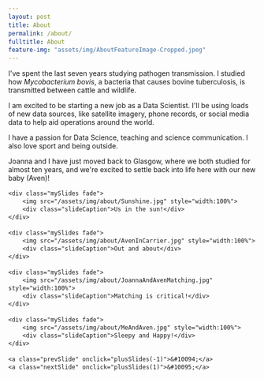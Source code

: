 ```yaml
---
layout: post
title: About
permalink: /about/
fulltitle: About
feature-img: "assets/img/AboutFeatureImage-Cropped.jpeg"
---
```


I've spent the last seven years studying pathogen transmission. I studied how *Mycobacterium bovis*, a bacteria that causes bovine tuberculosis, is transmitted between cattle and wildlife.

I am excited to be starting a new job as a Data Scientist. I'll be using loads of new data sources, like satellite imagery, phone records, or social media data to help aid operations around the world.

I have a passion for Data Science, teaching and science communication. I also love sport and being outside.

Joanna and I have just moved back to Glasgow, where we both studied for almost ten years, and we're excited to settle back into life here with our new baby (Aven)!

<div class="slideshow-container">

    <div class="mySlides fade">
        <img src="/assets/img/about/Sunshine.jpg" style="width:100%">
        <div class="slideCaption">Us in the sun!</div>
    </div>

    <div class="mySlides fade">
        <img src="/assets/img/about/AvenInCarrier.jpg" style="width:100%">
        <div class="slideCaption">Out and about</div>
    </div>

    <div class="mySlides fade">
        <img src="/assets/img/about/JoannaAndAvenMatching.jpg" style="width:100%">
        <div class="slideCaption">Matching is critical!</div>
    </div>

    <div class="mySlides fade">
        <img src="/assets/img/about/MeAndAven.jpg" style="width:100%">
        <div class="slideCaption">Sleepy and Happy!</div>
    </div>

    <a class="prevSlide" onclick="plusSlides(-1)">&#10094;</a>
    <a class="nextSlide" onclick="plusSlides(1)">&#10095;</a>

</div>

<div style="text-align:center">
    <span class="slideDot" onclick="currentSlide(1)"></span> 
    <span class="slideDot" onclick="currentSlide(2)"></span> 
    <span class="slideDot" onclick="currentSlide(3)"></span> 
    <span class="slideDot" onclick="currentSlide(4)"></span> 
</div>

<br>
